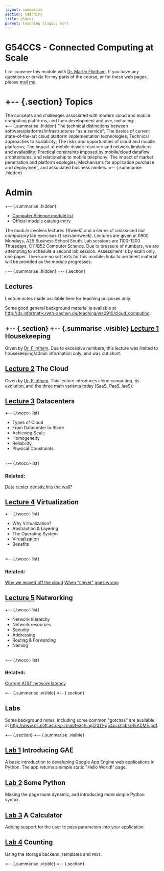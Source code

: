 ```yaml
---
layout: summarise
section: teaching
title: g54ccs
parent: teaching &laquo; mort
---
```


G54CCS - Connected Computing at Scale
=====================================

I co-convene this module with [Dr. Martin Flintham][mdf].  If you have
any questions or errata for my parts of the course, or for these web
pages, please [mail me][mail].  

[mail]: mailto:richard.mortier@nottingham.ac.uk?subject=g54ccs
[rmm]: http://www.cs.nott.ac.uk/~rmm/
[mdf]: http://www.cs.nott.ac.uk/~mdf/
[mdf-ccs]: http://www.cs.nott.ac.uk/~mdf/teaching_G54CCS.html
                                                      

+-- {.section}
Topics
======

The concepts and challenges associated with modern cloud and mobile
computing platforms, and their development and use, including:<br />
+-- {.summarise .hidden}
The technical distinctions between software/platforms/infrastructures
"as a service"; The basics of current state-of-the-art cloud platform
implementation technologies; Technical approaches to scalability; The
risks and opportunities of cloud and mobile platforms; The impact of
mobile device resource and network limitations and availability;
Practical constraints imposed by mobile/cloud dataflow architectures,
and relationship to mobile telephony; The impact of market penetration
and platform ecologies; Mechanisms for application purchase and
deployment, and associated business models. 
=-- {.summarise .hidden}

Admin
=====

+-- {.summarise .hidden}
+ [Computer Science module list](http://www4.nottingham.ac.uk/ugstudy/module-information.php?code=021006&mod_year=optional&modcode=022256)
+ [Official module catalog entry](http://modulecatalogue.nottingham.ac.uk/Nottingham/asp/moduledetails.asp?crs_id=022256&year_id=000111)

The module involves lectures (1/week) and a series of unassesed _but
compulsory_ lab exercises (1 session/week).  Lectures are given at
0900 Mondays, A25 Business School South.  Lab sessions are 1100-1200
Thursdays, C11/B52 Computer Science.  Due to pressure of numbers, we
are attempting to schedule a second lab session.  Assessment is by
exam only, one paper.  There are no set texts for this module; links
to pertinent material will be provided as the module progresses. 
            
=-- {.summarise .hidden}
=-- {.section}

Lectures
--------

Lecture notes made available here for teaching purposes only.

Some good general background material is available at
<http://ds.informatik.rwth-aachen.de/teaching/ws0910/cloud_computing>. 

+-- {.section}
+-- {.summarise .visible}
[Lecture 1][lec01] **Housekeeping**
----
Given by [Dr. Flintham][mdf-ccs].  Due to excessive numbers, this
lecture was limited to housekeeping/admin information only, and was
cut short. 


[Lecture 2][lec02] **The Cloud**
----
Given by [Dr. Flintham][mdf-ccs].  This lecture introduces cloud
computing, its evolution, and the three main variants today (SaaS,
PaaS, IaaS).


[Lecture 3](./lectures/03-datacenters.pdf) **Datacenters**
----
+-- {.twocol-list}
+ Types of Cloud
+ From Datacenter to Blade
+ Achieving Scale
+ Homogeneity
+ Reliability
+ Physical Constraints

<br />
=-- {.twocol-list}

### Related:
[Data center density hits the wall?](http://bit.ly/qCsjsJ)

<p> </p>

[Lecture 4](./lectures/04-virtualization.pdf) **Virtualization**
----
+-- {.twocol-list}
+ Why Virtualization?
+ Abstraction & Layering
+ The Operating System
+ Virutalization
+ Benefits

<br />
=-- {.twocol-list}

### Related:
[Why we moved off the cloud](http://bit.ly/sd8C5e)
[When "clever" goes wrong](http://bit.ly/rhdpGJ)

<p> </p>


[Lecture 5](./lectures/05-networking.pdf) **Networking**
----
+-- {.twocol-list}
+ Network hierarchy
+ Network resources
+ Security
+ Addressing
+ Routing & Forwarding
+ Naming

<br />
=-- {.twocol-list}

### Related:
[Current AT&T network latency](http://ipnetwork.bgtmo.ip.att.net/pws/network_delay.html)

<p> </p>

<!--
[Lecture 6](./lectures/06-storage.pdf) **Storage**
----
+-- {.twocol-list}
+ stuff

<br />
=-- {.twocol-list}

### Related:
[Eventually Consistent](http://bit.ly/qSIpxP)

<p> </p>
--> 

=-- {.summarise .visible}
=-- {.section}

Labs
----

Some background notes, including some common "gotchas" are available at
<http://www.cs.nott.ac.uk/~rmm/teaching/2011-g54ccs/labs/README.pdf>. 

+-- {.section}
+-- {.summarise .visible}

[Lab 1][lab01] **Introducing GAE**
---

A basic introduction to developing Google App Engine web applications
in Python.  The app returns a simple static "Hello World!" page.

[Lab 2](./labs/02-python.pdf) **Some Python**
---

Making the page more dynamic, and introducing more simple Python
syntax.

[Lab 3](./labs/03-calc.pdf) **A Calculator**
---

Adding support for the user to pass parameters into your application.

[Lab 4](./labs/04-state.pdf) **Counting**
---

Using the storage backend, templates and `POST`.

=-- {.summarise .visible}
=-- {.section}

[lec01]: http://www.cs.nott.ac.uk/~mdf/g54ccs/g54ccs_lecture01_handouts.pdf
[lec02]: http://www.cs.nott.ac.uk/~mdf/g54ccs/g54ccs_lecture02_handouts.pdf
[lab01]: http://www.cs.nott.ac.uk/~mdf/g54ccs/g54ccs_lab01.pdf
